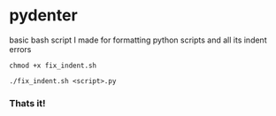 # pydenter
basic bash script I made for formatting python scripts and all its indent errors

```
chmod +x fix_indent.sh
```
```
./fix_indent.sh <script>.py
```
### Thats it!
